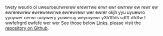 twety weurio oi uweuroeurwrerew  erewrrwe  erwr ewr ewrrew ew rewr ew ewrerewrew ewrewrewrwe ewrewrewr
 wer ewrer okjh yyu uyuewro yyoywer oerwr uuiywery yuiweruy weyroyewr y351ffds sdfff dfdfw f wwfefrgrd ewfefe
 wer wer
See those below [Links](https://www.todayswoundclinic.com/articles/podcast-episode-9-debridement-debate-part-1).
please visit the [repository on Github](https://woundheal.org/Publications/WHS-Wound-Care-Guidelines.cgi).
